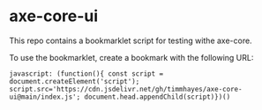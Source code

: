 # axe-core-ui
This repo contains a bookmarklet script for testing withe axe-core.

To use the bookmarklet, create a bookmark with the following URL:

`
javascript: (function(){ const script = document.createElement('script'); script.src='https://cdn.jsdelivr.net/gh/timmhayes/axe-core-ui@main/index.js'; document.head.appendChild(script)})()
`